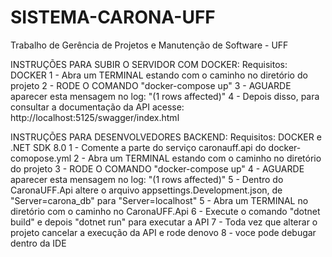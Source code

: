 # SISTEMA-CARONA-UFF
Trabalho de Gerência de Projetos e Manutenção de Software - UFF

INSTRUÇÕES PARA SUBIR O SERVIDOR COM DOCKER:
Requisitos: DOCKER
    1 - Abra um TERMINAL estando com o caminho no diretório do projeto
    2 - RODE O COMANDO "docker-compose up"
    3 - AGUARDE aparecer esta mensagem no log: "(1 rows affected)"
    4 - Depois disso, para consultar a documentação da API acesse: http://localhost:5125/swagger/index.html

INSTRUÇÕES PARA DESENVOLVEDORES BACKEND:
Requisitos: DOCKER e .NET SDK 8.0
    1 - Comente a parte do serviço caronauff.api do docker-comopose.yml
    2 - Abra um TERMINAL estando com o caminho no diretório do projeto
    3 - RODE O COMANDO "docker-compose up"
    4 - AGUARDE aparecer esta mensagem no log: "(1 rows affected)"
    5 - Dentro do CaronaUFF.Api altere o arquivo appsettings.Development.json, de "Server=carona_db" para "Server=localhost"
    5 - Abra um TERMINAL no diretório com o caminho no CaronaUFF.Api
    6 - Execute o comando "dotnet build" e depois "dotnet run" para executar a API
    7 - Toda vez que alterar o projeto cancelar a execução da API e rode denovo
    8 - voce pode debugar dentro da IDE